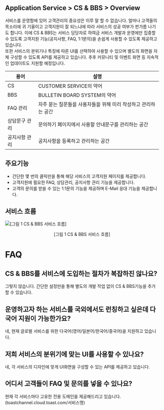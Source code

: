 ## Application Service > CS & BBS > Overview

서비스를 운영함에 있어 고객관리의 중요성은 이루 말 할 수 없습니다. 얼마나 고객들의 목소리에 귀 기울이고 고객지원이 잘 되느냐에 따라 서비스의 성공 여부가 판가름 나기도 합니다. 이에 CS & BBS는 서비스 담당자로 하여금 서비스 개발과 운영에만 집중할 수 있도록 고객지원 기능(공지사항, FAQ, 1:1문의)을 손쉽게 사용할 수 있도록 제공하고 있습니다.  
또한 서비스의 분위기나 특징에 따른 UI를 선택하여 사용할 수 있으며 별도의 화면을 자체 구성할 수 있도록 API를 제공하고 있습니다. 추후 커뮤니티 및 이벤트 화면 등 지속적인 업데이트도 지원할 예정입니다.  

|용어|	설명|
|---|---|
|CS|	CUSTOMER SERVICE의 약어|
|BBS|	BULLETIN BOARD SYSTEM의 약어|
|FAQ 관리|	자주 묻는 질문들을 사용자들을 위해 미리 작성하고 관리하는 공간|
|상담문구 관리|	문의하기 페이지에서 사용할 안내문구를 관리하는 공간|
|공지사항 관리|	공지사항을 등록하고 관리하는 공간|

## 주요기능

- 간단한 몇 번의 클릭만을 통해 해당 서비스의 고객지원 페이지를 제공합니다.
- 고객지원에 필요한 FAQ, 상담관리, 공지사항 관리 기능을 제공합니다.
- 고객의 문의를 받을 수 있는 1:1문의 기능을 제공하며 E-Mail 응대 기능을 제공합니다.

## 서비스 흐름

![[그림 1 CS & BBS 서비스 흐름]](http://static.toastoven.net/toastcloud/static/common/img/cms_img/launching/img_22.jpg)
<center>[그림 1 CS & BBS 서비스 흐름]</center>

# FAQ

## CS & BBS를 서비스에 도입하는 절차가 복잡하진 않나요?

그렇지 않습니다. 간단한 설정만을 통해 별도의 개발 작업 없이 CS & BBS기능을 추가 할 수 있습니다.

## 운영하고자 하는 서비스를 국외에서도 런칭하고 싶은데 다국어 지원이 가능한가요?

네, 현재 글로벌 서비스를 위한 다국어(영어/일본어/한국어/중국어)을 지원하고 있습니다.

## 저희 서비스의 분위기에 맞는 UI를 사용할 수 있나요?

네, 각 서비스의 디자인에 맞게 UI화면을 구성할 수 있는 API를 제공하고 있습니다.

## 어디서 고객들이 FAQ 및 문의를 넣을 수 있나요?

현재 각 서비스마다 고유한 전용 도메인을 제공해드리고 있습니다. (toastchannel.cloud.toast.com/서비스명)
